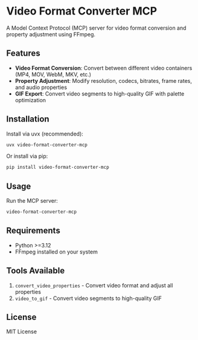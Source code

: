 # Video Format Converter MCP

A Model Context Protocol (MCP) server for video format conversion and property adjustment using FFmpeg.

## Features

- **Video Format Conversion**: Convert between different video containers (MP4, MOV, WebM, MKV, etc.)
- **Property Adjustment**: Modify resolution, codecs, bitrates, frame rates, and audio properties
- **GIF Export**: Convert video segments to high-quality GIF with palette optimization

## Installation

Install via uvx (recommended):

```bash
uvx video-format-converter-mcp
```

Or install via pip:

```bash
pip install video-format-converter-mcp
```

## Usage

Run the MCP server:

```bash
video-format-converter-mcp
```

## Requirements

- Python >=3.12
- FFmpeg installed on your system

## Tools Available

1. `convert_video_properties` - Convert video format and adjust all properties
2. `video_to_gif` - Convert video segments to high-quality GIF

## License

MIT License
